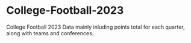 # College-Football-2023
College Football 2023 Data mainly inluding points total for each quarter, along with teams and conferences.
